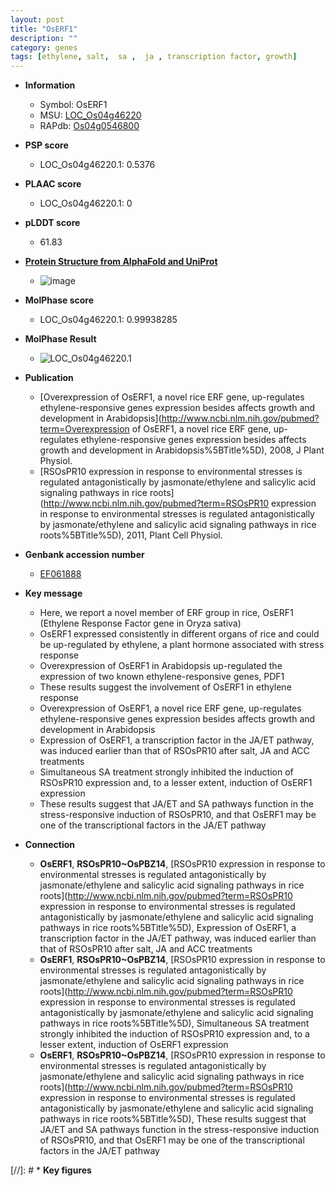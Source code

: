 ```yaml
---
layout: post
title: "OsERF1"
description: ""
category: genes
tags: [ethylene, salt,  sa ,  ja , transcription factor, growth]
---
```


* **Information**  
    + Symbol: OsERF1  
    + MSU: [LOC_Os04g46220](http://rice.plantbiology.msu.edu/cgi-bin/ORF_infopage.cgi?orf=LOC_Os04g46220)  
    + RAPdb: [Os04g0546800](http://rapdb.dna.affrc.go.jp/viewer/gbrowse_details/irgsp1?name=Os04g0546800)  

* **PSP score**  
    + LOC_Os04g46220.1: 0.5376 

* **PLAAC score**  
    + LOC_Os04g46220.1: 0 

* **pLDDT score**
    + 61.83

* **[Protein Structure from AlphaFold and UniProt](https://www.uniprot.org/uniprotkb/Q0JB99/entry#structure)**
    + ![image](https://ricepsp.github.io/images/Q0/AF-Q0JB99-F1.png)

* **MolPhase score**
    + LOC_Os04g46220.1: 0.99938285

* **MolPhase Result**
    + ![LOC_Os04g46220.1](https://304243504.github.io/Pictures/LOC_Os04g/LOC_Os04g46220.1.png)

* **Publication**  
    + [Overexpression of OsERF1, a novel rice ERF gene, up-regulates ethylene-responsive genes expression besides affects growth and development in Arabidopsis](http://www.ncbi.nlm.nih.gov/pubmed?term=Overexpression of OsERF1, a novel rice ERF gene, up-regulates ethylene-responsive genes expression besides affects growth and development in Arabidopsis%5BTitle%5D), 2008, J Plant Physiol.
    + [RSOsPR10 expression in response to environmental stresses is regulated antagonistically by jasmonate/ethylene and salicylic acid signaling pathways in rice roots](http://www.ncbi.nlm.nih.gov/pubmed?term=RSOsPR10 expression in response to environmental stresses is regulated antagonistically by jasmonate/ethylene and salicylic acid signaling pathways in rice roots%5BTitle%5D), 2011, Plant Cell Physiol.

* **Genbank accession number**  
    + [EF061888](http://www.ncbi.nlm.nih.gov/nuccore/EF061888)

* **Key message**  
    + Here, we report a novel member of ERF group in rice, OsERF1 (Ethylene Response Factor gene in Oryza sativa)
    + OsERF1 expressed consistently in different organs of rice and could be up-regulated by ethylene, a plant hormone associated with stress response
    + Overexpression of OsERF1 in Arabidopsis up-regulated the expression of two known ethylene-responsive genes, PDF1
    + These results suggest the involvement of OsERF1 in ethylene response
    + Overexpression of OsERF1, a novel rice ERF gene, up-regulates ethylene-responsive genes expression besides affects growth and development in Arabidopsis
    + Expression of OsERF1, a transcription factor in the JA/ET pathway, was induced earlier than that of RSOsPR10 after salt, JA and ACC treatments
    + Simultaneous SA treatment strongly inhibited the induction of RSOsPR10 expression and, to a lesser extent, induction of OsERF1 expression
    + These results suggest that JA/ET and SA pathways function in the stress-responsive induction of RSOsPR10, and that OsERF1 may be one of the transcriptional factors in the JA/ET pathway

* **Connection**  
    + __OsERF1__, __RSOsPR10~OsPBZ14__, [RSOsPR10 expression in response to environmental stresses is regulated antagonistically by jasmonate/ethylene and salicylic acid signaling pathways in rice roots](http://www.ncbi.nlm.nih.gov/pubmed?term=RSOsPR10 expression in response to environmental stresses is regulated antagonistically by jasmonate/ethylene and salicylic acid signaling pathways in rice roots%5BTitle%5D), Expression of OsERF1, a transcription factor in the JA/ET pathway, was induced earlier than that of RSOsPR10 after salt, JA and ACC treatments
    + __OsERF1__, __RSOsPR10~OsPBZ14__, [RSOsPR10 expression in response to environmental stresses is regulated antagonistically by jasmonate/ethylene and salicylic acid signaling pathways in rice roots](http://www.ncbi.nlm.nih.gov/pubmed?term=RSOsPR10 expression in response to environmental stresses is regulated antagonistically by jasmonate/ethylene and salicylic acid signaling pathways in rice roots%5BTitle%5D), Simultaneous SA treatment strongly inhibited the induction of RSOsPR10 expression and, to a lesser extent, induction of OsERF1 expression
    + __OsERF1__, __RSOsPR10~OsPBZ14__, [RSOsPR10 expression in response to environmental stresses is regulated antagonistically by jasmonate/ethylene and salicylic acid signaling pathways in rice roots](http://www.ncbi.nlm.nih.gov/pubmed?term=RSOsPR10 expression in response to environmental stresses is regulated antagonistically by jasmonate/ethylene and salicylic acid signaling pathways in rice roots%5BTitle%5D), These results suggest that JA/ET and SA pathways function in the stress-responsive induction of RSOsPR10, and that OsERF1 may be one of the transcriptional factors in the JA/ET pathway

[//]: # * **Key figures**  


